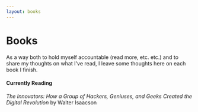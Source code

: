 ```yaml
---
layout: books
---
```


# Books

As a way both to hold myself accountable (read more, etc. etc.) and to share my thoughts on what I've read, I leave some thoughts here on each book I finish.

#### Currently Reading
*The Innovators: How a Group of Hackers, Geniuses, and Geeks Created the Digital Revolution* by Walter Isaacson
